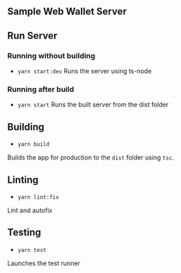 ## Sample Web Wallet Server

## Run Server
### Running without building

- `yarn start:dev` Runs the server using ts-node

### Running after build

- `yarn start`
Runs the built server from the dist folder

## Building

- `yarn build`

Builds the app for production to the `dist` folder using `tsc`.

## Linting

- `yarn lint:fix`

Lint and autofix


## Testing

- `yarn test`

Launches the test runner
